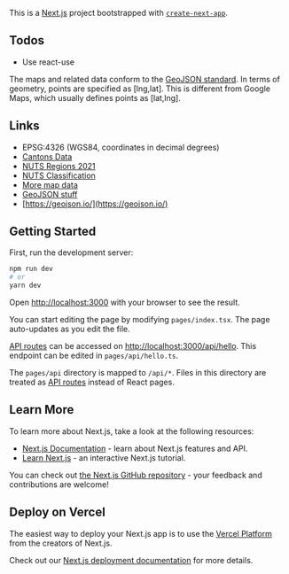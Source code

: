 This is a [Next.js](https://nextjs.org/) project bootstrapped with [`create-next-app`](https://github.com/vercel/next.js/tree/canary/packages/create-next-app).

## Todos

- Use react-use

The maps and related data conform to the [GeoJSON standard](https://en.wikipedia.org/wiki/GeoJSON). In terms of geometry, points are specified as [lng,lat]. This is different from Google Maps, which usually defines points as [lat,lng].

## Links

- EPSG:4326 (WGS84, coordinates in decimal degrees)
- [Cantons Data](https://gisco-services.ec.europa.eu/distribution/v2/nuts/geojson/NUTS_RG_03M_2021_4326.geojson)
- [NUTS Regions 2021](https://gisco-services.ec.europa.eu/distribution/v2/nuts/nuts-2021-units.html)
- [NUTS Classification](https://ec.europa.eu/eurostat/web/nuts/background)
- [More map data](https://hub.arcgis.com/datasets/252471276c9941729543be8789e06e12_0/explore?location=6.177935%2C-7.522465%2C4.59)
- [GeoJSON stuff](https://macwright.com/2015/03/23/geojson-second-bite.html#features)
- [https://geojson.io/](https://geojson.io/)

## Getting Started

First, run the development server:

```bash
npm run dev
# or
yarn dev
```

Open [http://localhost:3000](http://localhost:3000) with your browser to see the result.

You can start editing the page by modifying `pages/index.tsx`. The page auto-updates as you edit the file.

[API routes](https://nextjs.org/docs/api-routes/introduction) can be accessed on [http://localhost:3000/api/hello](http://localhost:3000/api/hello). This endpoint can be edited in `pages/api/hello.ts`.

The `pages/api` directory is mapped to `/api/*`. Files in this directory are treated as [API routes](https://nextjs.org/docs/api-routes/introduction) instead of React pages.

## Learn More

To learn more about Next.js, take a look at the following resources:

- [Next.js Documentation](https://nextjs.org/docs) - learn about Next.js features and API.
- [Learn Next.js](https://nextjs.org/learn) - an interactive Next.js tutorial.

You can check out [the Next.js GitHub repository](https://github.com/vercel/next.js/) - your feedback and contributions are welcome!

## Deploy on Vercel

The easiest way to deploy your Next.js app is to use the [Vercel Platform](https://vercel.com/new?utm_medium=default-template&filter=next.js&utm_source=create-next-app&utm_campaign=create-next-app-readme) from the creators of Next.js.

Check out our [Next.js deployment documentation](https://nextjs.org/docs/deployment) for more details.
